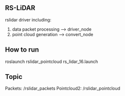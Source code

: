 
## RS-LiDAR
rslidar driver including:
1. data packet processing --> driver_node
2. point cloud generation --> convert_node

## How to run
roslaunch rslidar_pointcloud rs_lidar_16.launch

## Topic
Packets: /rslidar_packets
Pointcloud2: /rslidar_pointcloud
